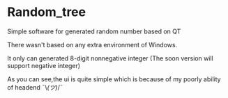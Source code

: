 # Random_tree 
Simple software for generated random number based on QT

There wasn't based on any extra environment of Windows.

It only can generated 8-digit nonnegative integer (The soon version will support negative integer)

As you can see,the ui is quite simple which is because of my poorly ability of headend
¯\\_(ツ)_/¯
